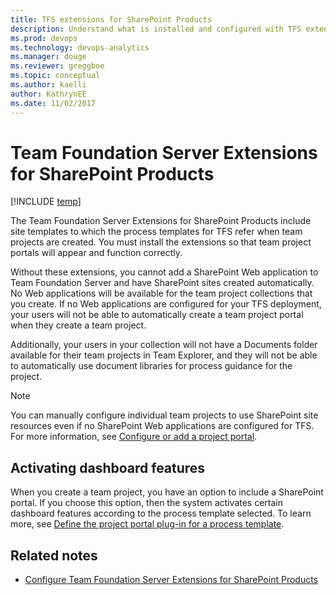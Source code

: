 ```yaml
---
title: TFS extensions for SharePoint Products 
description: Understand what is installed and configured with TFS extensions for SharePoint Products 
ms.prod: devops
ms.technology: devops-analytics
ms.manager: douge
ms.reviewer: greggboe
ms.topic: conceptual
ms.author: kaelliauthor: KathrynEE
ms.date: 11/02/2017
---
```


# Team Foundation Server Extensions for SharePoint Products

[!INCLUDE [temp](./_shared/about-sharepoint-deprecation.md)]

The Team Foundation Server Extensions for SharePoint Products include site templates to which the process templates for TFS refer when team projects are created. You must install the extensions so that team project portals will appear and function correctly. 

Without these extensions, you cannot add a SharePoint Web application to Team Foundation Server and have SharePoint sites created automatically. No Web applications will be available for the team project collections that you create. If no Web applications are configured for your TFS deployment, your users will not be able to automatically create a team project portal when they create a team project. 

Additionally, your users in your collection will not have a Documents folder available for their team projects in Team Explorer, and they will not be able to automatically use document libraries for process guidance for the project.

> [!NOTE] 
> You can manually configure individual team projects to use SharePoint site resources even if no SharePoint Web applications are configured for TFS. For more information, see [Configure or add a project portal](configure-or-add-a-project-portal.md).

## Activating dashboard features 

When you create a team project, you have an option to include a SharePoint portal. If you choose this option, then the system activates certain dashboard features according to the process template selected. To learn more, see [Define the project portal plug-in for a process template](../../work/customize/reference/process-templates/define-project-portal-plug-in.md?toc=/vsts/report/sharepoint-dashboards/toc.json&bc=/vsts/report/sharepoint-dashboards/breadcrumb/toc.json). 

## Related notes

- [Configure Team Foundation Server Extensions for SharePoint Products](../../tfs-server/install/sharepoint/setup-remote-sharepoint.md?toc=/vsts/report/sharepoint-dashboards/toc.json&bc=/vsts/report/sharepoint-dashboards/breadcrumb/toc.json) 